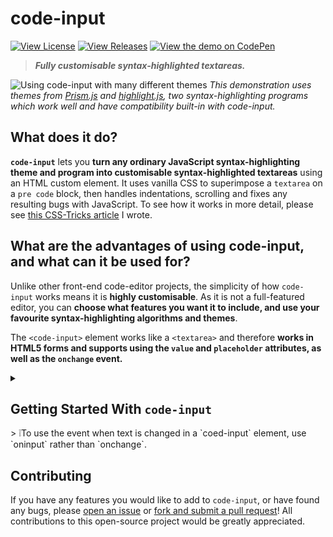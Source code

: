 # code-input
[![View License](https://img.shields.io/github/license/webcoder49/code-input?style=for-the-badge)](LICENSE) [![View Releases](https://img.shields.io/github/v/release/webcoder49/code-input?style=for-the-badge)](https://github.com/WebCoder49/code-input/releases) [![View the demo on CodePen](https://img.shields.io/static/v1?label=Demo&message=on%20CodePen&color=orange&logo=codepen&style=for-the-badge)](https://codepen.io/WebCoder49/details/jOypJOx)

> ___Fully customisable syntax-highlighted textareas.___

![Using code-input with many different themes](https://user-images.githubusercontent.com/69071853/133924472-05edde5c-23e7-4350-a41b-5a74d2dc1a9a.gif)
*This demonstration uses themes from [Prism.js](https://prismjs.com/) and [highlight.js](https://highlightjs.org/), two syntax-highlighting programs which work well and have compatibility built-in with code-input.*

## What does it do?
**`code-input`** lets you **turn any ordinary JavaScript syntax-highlighting theme and program into customisable syntax-highlighted textareas** using an HTML custom element. It uses vanilla CSS to superimpose a `textarea` on a `pre code` block, then handles indentations, scrolling and fixes any resulting bugs with JavaScript. To see how it works in more detail, please see [this CSS-Tricks article](https://css-tricks.com/creating-an-editable-textarea-that-supports-syntax-highlighted-code/ "Creating an Editable Textarea That Supports Syntax-Highlighted Code") I wrote.

## What are the advantages of using code-input, and what can it be used for?
Unlike other front-end code-editor projects, the simplicity of how `code-input` works means it is **highly customisable**. As it is not a full-featured editor, you can **choose what features you want it to include, and use your favourite syntax-highlighting algorithms and themes**.

The `<code-input>` element works like a `<textarea>` and therefore **works in HTML5 forms and supports using the `value` and `placeholder` attributes, as well as the `onchange` event.**

<details>
<summary>

## Getting Started With `code-input`
</summary>

`code-input` is designed to be **both easy to use and customisable**. Here's how to use it to create syntax-highlighted textareas: 

### Import `code-input`
- **First, import your favourite syntax-highlighter's JS and CSS theme files** to turn editable. 
- Then, import the CSS and JS files of `code-input` from a downloaded release or a CDN. The non-minified files are useful for using during development.

<details>
<summary>
Locally downloaded
</summary>

```html
<!--In the <head>-->
<script src="path/to/code-input.min.js"></script>
<link rel="stylesheet" href="path/to/code-input.min.css">
```
</details>
<details>
<summary>
From JSDelivr CDN
</summary>

```html
<!--In the <head>-->
<script src="https://cdn.jsdelivr.net/gh/WebCoder49/code-input@1.1/code-input.min.js"></script>
<link rel="stylesheet" href="https://cdn.jsdelivr.net/gh/WebCoder49/code-input@1.1/code-input.min.css">
```
</details>

### Creating a template
The next step is to set up a `template` to link `code-input` to your syntax-highlighter. If you're using Prism.js or highlight.js, you can use the built-in template, or you can create your own otherwise. In these examples, I am registering the template as `"syntax-highlighted"`, but you can use any template name as long as you are consistent.

- *Highlight.js:*
  ```js
  codeInput.registerTemplate("syntax-highlighted", codeInput.templates.hljs(hljs, [] /* Array of plugins (see below) */));
  ```

- *Prism.js:*
  ```js
  codeInput.registerTemplate("syntax-highlighted", codeInput.templates.prism(Prism, [] /* Array of plugins (see below) */));
  ```

- *Custom:*
  ```js
  codeInput.registerTemplate("syntax-highlighted", codeInput.templates.custom(
    function(result_element) { /* Highlight function - with `pre code` code element */
      /* Highlight code in result_element - code is already escaped so it doesn't become HTML */
    },
    true, /* Optional - Is the `pre` element styled as well as the `code` element? Changing this to false uses the code element as the scrollable one rather than the pre element */
    true, /* Optional - This is used for editing code - setting this to true overrides the Tab key and uses it for indentation */
    false /* Optional - Setting this to true passes the `<code-input>` element as a second argument to the highlight function to be used for getting data- attribute values and using the DOM for the code-input */,
    [] // Array of plugins (see below)
  ));
  ```

### Adding plugins
[Plugins](./plugins/) allow you to add extra features to a template, like [automatic indentation](plugins/indent.js) or [support for highlight.js's language autodetection](plugins/autodetect.js). To use them, just:
- Import the plugins' JS files after you have imported `code-input` and before registering the template.
- Place instances of the plugins in the array of plugins argument when registering, like this:
```html
<script src="code-input.js"></script>
<!--...-->
<script src="plugins/autodetect.js"></script>
<script src="plugins/indent.js"></script>
<!--...-->
<script>
  codeInput.registerTemplate("syntax-highlighted", 
    codeInput.templates.hljs(
      hljs, 
      [
        new codeInput.plugins.Autodetect(), 
        new codeInput.plugins.Indent()
      ]
    )
  );
</script>
```

### Using the component
Now that you have registered a template, you can use the custom `<code-input>` element in HTML. If you have more than one template registered, you need to add the template name as the `template` attribute. With the element, using the `lang` attribute will add a `language-{value}` class to the `pre code` block. You can now use HTML attributes and events to make your element as simple or interactive as you like! 
  ```HTML
  <code-input lang="HTML"></code-input>
  ```
  *or*
  ```HTML
  <code-input lang="HTML" placeholder="Type code here" value="<a href='https://github.com/WebCoder49/code-input'>code-input</a>" template="syntax-highlighted" oninput="console.log('Your code is', this.value)"></code-input>
  ```
</details>
> ❕To use the event when text is changed in a `coed-input` element, use `oninput` rather than `onchange`.

## Contributing
If you have any features you would like to add to `code-input`, or have found any bugs, please [open an issue](https://github.com/WebCoder49/code-input/issues) or [fork and submit a pull request](https://github.com/WebCoder49/code-input/fork)! All contributions to this open-source project would be greatly appreciated.